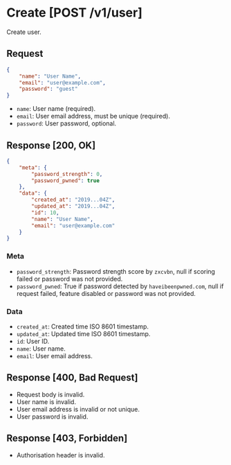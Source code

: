 # Create [POST /v1/user]

Create user.

## Request

```JSON
{
    "name": "User Name",
    "email": "user@example.com",
    "password": "guest"
}
```

- `name`: User name (required).
- `email`: User email address, must be unique (required).
- `password`: User password, optional.

## Response [200, OK]

```JSON
{
    "meta": {
        "password_strength": 0,
        "password_pwned": true
    },
    "data": {
        "created_at": "2019...04Z",
        "updated_at": "2019...04Z",
        "id": 10,
        "name": "User Name",
        "email": "user@example.com"
    }
}
```

### Meta

- `password_strength`: Password strength score by `zxcvbn`, null if scoring failed or password was not provided.
- `password_pwned`: True if password detected by `haveibeenpwned.com`, null if request failed, feature disabled or password was not provided.

### Data

- `created_at`: Created time ISO 8601 timestamp.
- `updated_at`: Updated time ISO 8601 timestamp.
- `id`: User ID.
- `name`: User name.
- `email`: User email address.

## Response [400, Bad Request]

- Request body is invalid.
- User name is invalid.
- User email address is invalid or not unique.
- User password is invalid.

## Response [403, Forbidden]

- Authorisation header is invalid.
